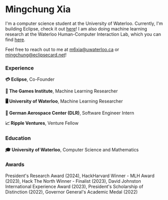 <h1 align="left">Mingchung Xia</h1>

I'm a computer science student at the University of Waterloo. Currently, I'm building Eclipse, check it out [here](https://eclipsecard.net)! I am also doing machine learning research at the Waterloo Human-Computer Interaction Lab, which you can find [here](https://git.uwaterloo.ca/jrwallace/swiftnlp/-/tree/hnsw). 

Feel free to reach out to me at m6xia@uwaterloo.ca or mingchung@eclipsecard.net!

<h3 align="left">Experience</h3>

**💳 Eclipse**, Co-Founder

**🤖 The Games Institute**, Machine Learning Researcher

**🖥️ University of Waterloo**, Machine Learning Researcher

**🚀 German Aerospace Center (DLR)**, Software Engineer Intern

**📈 Ripple Ventures**, Venture Fellow

<h3 align="left">Education</h3>

**🎓 University of Waterloo**, Computer Science and Mathematics

<h3 align="left">Awards</h3>

President's Research Award (2024), HackHarvard Winner - MLH Award (2023), Hack The North Winner - Finalist (2023), David Johnston International Experience Award (2023), President's Scholarship of Distinction (2022), Governor General's Academic Medal (2022)
